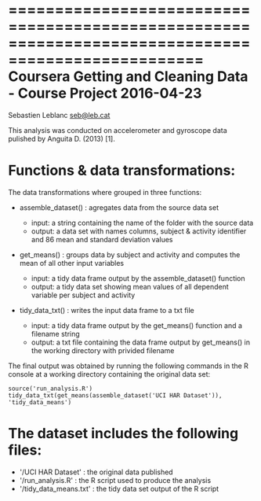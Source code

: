 ===================================================================================================
Coursera Getting and Cleaning Data - Course Project                                      2016-04-23
===================================================================================================
Sebastien Leblanc                                                                       seb@leb.cat

This analysis was conducted on accelerometer and gyroscope data pulished by Anguita D. (2013) [1].

Functions & data transformations:
=========================================
The data transformations where grouped in three functions:

- assemble_dataset() : agregates data from the source data set
    - input: a string containing the name of the folder with the source data
    - output: a data set with names columns, subject & activity identifier and 86 mean and standard deviation values

- get_means() : groups data by subject and activity and computes the mean of all other input variables
    - input: a tidy data frame output by the assemble_dataset() function
    - output: a tidy data set showing mean values of all dependent variable per subject and activity

- tidy_data_txt() : writes the input data frame to a txt file
    - input: a tidy data frame output by the get_means() function and a filename string
    - output: a txt file containing the data frame output by get_means() in the working directory with privided filename
    
The final output was obtained by running the following commands in the R console at a working directory containing the original data set:
    
    source('run_analysis.R')
    tidy_data_txt(get_means(assemble_dataset('UCI HAR Dataset')), 'tidy_data_means')


The dataset includes the following files:
=========================================
- '/UCI HAR Dataset' : the original data published
- '/run_analysis.R' : the R script used to produce the analysis
- '/tidy_data_means.txt' : the tidy data set output of the R script 


